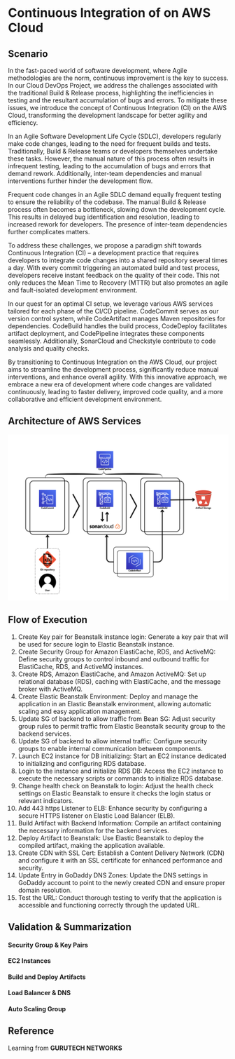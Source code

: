 # Continuous Integration of on AWS Cloud
<h2>Scenario</h2>
<p>
In the fast-paced world of software development, where Agile methodologies are the norm, continuous improvement is the key to success. In our Cloud DevOps Project, we address the challenges associated with the traditional Build & Release process, highlighting the inefficiencies in testing and the resultant accumulation of bugs and errors. To mitigate these issues, we introduce the concept of Continuous Integration (CI) on the AWS Cloud, transforming the development landscape for better agility and efficiency.

In an Agile Software Development Life Cycle (SDLC), developers regularly make code changes, leading to the need for frequent builds and tests. Traditionally, Build & Release teams or developers themselves undertake these tasks. However, the manual nature of this process often results in infrequent testing, leading to the accumulation of bugs and errors that demand rework. Additionally, inter-team dependencies and manual interventions further hinder the development flow.

Frequent code changes in an Agile SDLC demand equally frequent testing to ensure the reliability of the codebase. The manual Build & Release process often becomes a bottleneck, slowing down the development cycle. This results in delayed bug identification and resolution, leading to increased rework for developers. The presence of inter-team dependencies further complicates matters.

To address these challenges, we propose a paradigm shift towards Continuous Integration (CI) – a development practice that requires developers to integrate code changes into a shared repository several times a day. With every commit triggering an automated build and test process, developers receive instant feedback on the quality of their code. This not only reduces the Mean Time to Recovery (MTTR) but also promotes an agile and fault-isolated development environment.

In our quest for an optimal CI setup, we leverage various AWS services tailored for each phase of the CI/CD pipeline. CodeCommit serves as our version control system, while CodeArtifact manages Maven repositories for dependencies. CodeBuild handles the build process, CodeDeploy facilitates artifact deployment, and CodePipeline integrates these components seamlessly. Additionally, SonarCloud and Checkstyle contribute to code analysis and quality checks.

By transitioning to Continuous Integration on the AWS Cloud, our project aims to streamline the development process, significantly reduce manual interventions, and enhance overall agility. With this innovative approach, we embrace a new era of development where code changes are validated continuously, leading to faster delivery, improved code quality, and a more collaborative and efficient development environment.
</p>

<h2>Architecture of AWS Services</h2>
 <img src="https://github.com/Jackiedee1223/image-repos/blob/main/CloudDevOps-3.png">

<h2>Flow of Execution</h2>

1.	Create Key pair for Beanstalk instance login: Generate a key pair that will be used for secure login to Elastic Beanstalk instance.
2. Create Security Group for Amazon ElastiCache, RDS, and ActiveMQ: Define security groups to control inbound and outbound traffic for ElastiCache, RDS, and ActiveMQ instances.	 
3.	Create RDS, Amazon ElastiCache, and Amazon ActiveMQ: Set up relational database (RDS), caching with ElastiCache, and the message broker with ActiveMQ.
4.	Create Elastic Beanstalk Environment: Deploy and manage the application in an Elastic Beanstalk environment, allowing automatic scaling and easy application management.
5. Update SG of backend to allow traffic from Bean SG: Adjust security group rules to permit traffic from Elastic Beanstalk security group to the backend services.	
6.	Update SG of backend to allow internal traffic: Configure security groups to enable internal communication between components.
7.	Launch EC2 instance for DB initializing: Start an EC2 instance dedicated to initializing and configuring RDS database.
8. Login to the instance and initialize RDS DB: Access the EC2 instance to execute the necessary scripts or commands to initialize RDS database.	
9.	Change health check on Beanstalk to login: Adjust the health check settings on Elastic Beanstalk to ensure it checks the login status or relevant indicators.
10.	Add 443 https Listener to ELB: Enhance security by configuring a secure HTTPS listener on Elastic Load Balancer (ELB).
11. Build Artifact with Backend Information: Compile an artifact containing the necessary information for the backend services.
12. Deploy Artifact to Beanstalk: Use Elastic Beanstalk to deploy the compiled artifact, making the application available.
13. Create CDN with SSL Cert: Establish a Content Delivery Network (CDN) and configure it with an SSL certificate for enhanced performance and security.
14. Update Entry in GoDaddy DNS Zones: Update the DNS settings in GoDaddy account to point to the newly created CDN and ensure proper domain resolution.
15. Test the URL: Conduct thorough testing to verify that the application is accessible and functioning correctly through the updated URL.




<h2>Validation & Summarization</h2>
<h4>Security Group & Key Pairs</h4>
<h4>EC2 Instances</h4>
<h4>Build and Deploy Artifacts</h4>
<h4>Load Balancer & DNS</h4>
<h4>Auto Scaling Group</h4>













<h2>Reference</h2>
<p>Learning from <b>GURUTECH NETWORKS</b> </p>
